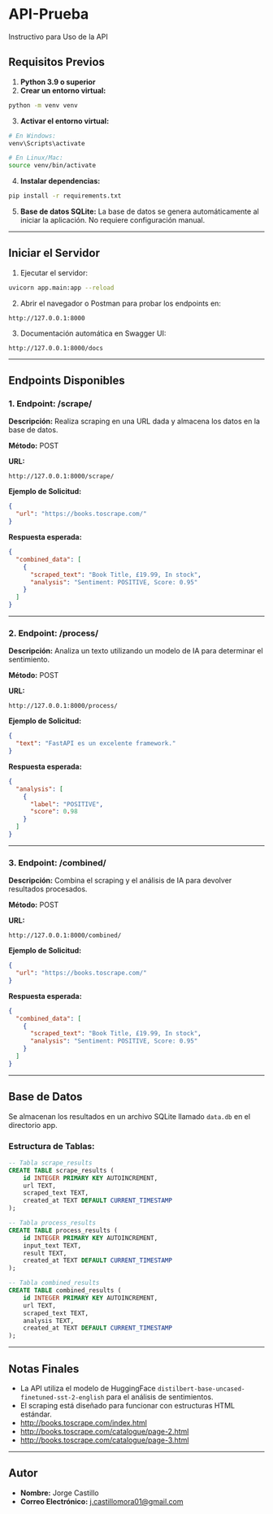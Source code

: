 # API-Prueba

Instructivo para Uso de la API

## **Requisitos Previos**
1. **Python 3.9 o superior**
2. **Crear un entorno virtual:**
```bash
python -m venv venv
```

3. **Activar el entorno virtual:**
```bash
# En Windows:
venv\Scripts\activate

# En Linux/Mac:
source venv/bin/activate
```

4. **Instalar dependencias:**
```bash
pip install -r requirements.txt
```

5. **Base de datos SQLite:**
La base de datos se genera automáticamente al iniciar la aplicación. No requiere configuración manual.

---

## **Iniciar el Servidor**

1. Ejecutar el servidor:
```bash
uvicorn app.main:app --reload
```

2. Abrir el navegador o Postman para probar los endpoints en:
```
http://127.0.0.1:8000
```

3. Documentación automática en Swagger UI:
```
http://127.0.0.1:8000/docs
```

---

## **Endpoints Disponibles**

### **1. Endpoint: /scrape/**
**Descripción:** Realiza scraping en una URL dada y almacena los datos en la base de datos.

**Método:** POST

**URL:**
```
http://127.0.0.1:8000/scrape/
```

**Ejemplo de Solicitud:**
```json
{
  "url": "https://books.toscrape.com/"
}
```

**Respuesta esperada:**
```json
{
  "combined_data": [
    {
      "scraped_text": "Book Title, £19.99, In stock",
      "analysis": "Sentiment: POSITIVE, Score: 0.95"
    }
  ]
}
```

---

### **2. Endpoint: /process/**
**Descripción:** Analiza un texto utilizando un modelo de IA para determinar el sentimiento.

**Método:** POST

**URL:**
```
http://127.0.0.1:8000/process/
```

**Ejemplo de Solicitud:**
```json
{
  "text": "FastAPI es un excelente framework."
}
```

**Respuesta esperada:**
```json
{
  "analysis": [
    {
      "label": "POSITIVE",
      "score": 0.98
    }
  ]
}
```

---

### **3. Endpoint: /combined/**
**Descripción:** Combina el scraping y el análisis de IA para devolver resultados procesados.

**Método:** POST

**URL:**
```
http://127.0.0.1:8000/combined/
```

**Ejemplo de Solicitud:**
```json
{
  "url": "https://books.toscrape.com/"
}
```

**Respuesta esperada:**
```json
{
  "combined_data": [
    {
      "scraped_text": "Book Title, £19.99, In stock",
      "analysis": "Sentiment: POSITIVE, Score: 0.95"
    }
  ]
}
```

---

## **Base de Datos**
Se almacenan los resultados en un archivo SQLite llamado `data.db` en el directorio app.

### **Estructura de Tablas:**
```sql
-- Tabla scrape_results
CREATE TABLE scrape_results (
    id INTEGER PRIMARY KEY AUTOINCREMENT,
    url TEXT,
    scraped_text TEXT,
    created_at TEXT DEFAULT CURRENT_TIMESTAMP
);

-- Tabla process_results
CREATE TABLE process_results (
    id INTEGER PRIMARY KEY AUTOINCREMENT,
    input_text TEXT,
    result TEXT,
    created_at TEXT DEFAULT CURRENT_TIMESTAMP
);

-- Tabla combined_results
CREATE TABLE combined_results (
    id INTEGER PRIMARY KEY AUTOINCREMENT,
    url TEXT,
    scraped_text TEXT,
    analysis TEXT,
    created_at TEXT DEFAULT CURRENT_TIMESTAMP
);
```

---

## **Notas Finales**
- La API utiliza el modelo de HuggingFace `distilbert-base-uncased-finetuned-sst-2-english` para el análisis de sentimientos.
- El scraping está diseñado para funcionar con estructuras HTML estándar.
-  http://books.toscrape.com/index.html 
-  http://books.toscrape.com/catalogue/page-2.html 
-  http://books.toscrape.com/catalogue/page-3.html 

---

## **Autor**
- **Nombre:** Jorge Castillo
- **Correo Electrónico:** j.castillomora01@gmail.com
